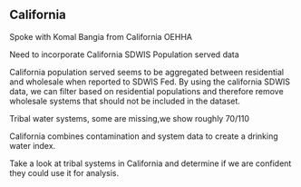 

## California

Spoke with Komal Bangia from California OEHHA



Need to incorporate California SDWIS Population served data

California population served seems to be aggregated between residential and wholesale when reported to SDWIS Fed. By using the california SDWIS data, we can filter based on residential populations and therefore remove wholesale systems that should not be included in the dataset.


Tribal water systems, some are missing,we show roughly 70/110

California combines contamination and system data to create a drinking water index.


Take a look at tribal systems in California and determine if we are confident they could use it for analysis.